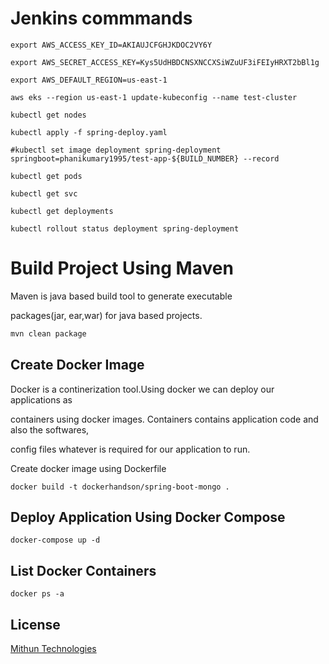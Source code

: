 # Jenkins commmands

    export AWS_ACCESS_KEY_ID=AKIAUJCFGHJKDOC2VY6Y

    export AWS_SECRET_ACCESS_KEY=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

    export AWS_DEFAULT_REGION=us-east-1

    aws eks --region us-east-1 update-kubeconfig --name test-cluster

    kubectl get nodes

    kubectl apply -f spring-deploy.yaml

    #kubectl set image deployment spring-deployment springboot=phanikumary1995/test-app-${BUILD_NUMBER} --record

    kubectl get pods

    kubectl get svc

    kubectl get deployments

    kubectl rollout status deployment spring-deployment


# Build Project Using Maven

Maven is java based build tool to generate executable 

packages(jar, ear,war) for java based projects.

```bash
mvn clean package
```

## Create Docker Image
Docker is a continerization tool.Using docker we can deploy our applications as 

containers using docker images. Containers contains application code and also the softwares,

config files whatever is required for our application to run.

Create docker image using Dockerfile


```docker
docker build -t dockerhandson/spring-boot-mongo .
```

## Deploy Application Using Docker Compose 

```docker-compose 
docker-compose up -d 
```

## List Docker Containers
```docker
docker ps -a
```

## License
[Mithun Technologies](http://mithuntechnologies.co.in)
